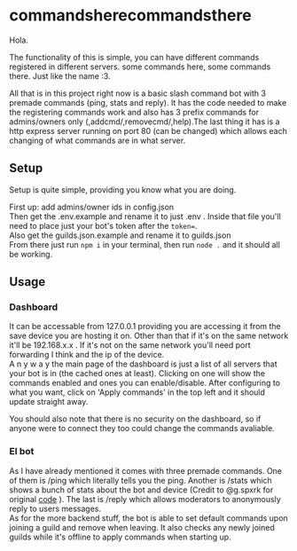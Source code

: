 # commandsherecommandsthere
Hola.

The functionality of this is simple, you can have different commands registered in different servers. some commands here, some commands there. Just like the name :3.

All that is in this project right now is a basic slash command bot with 3 premade commands (ping, stats and reply). It has the code needed to make the registering commands work and also has 3 prefix commands for admins/owners only (,addcmd/,removecmd/,help).The last thing it has is a http express server running on port 80 (can be changed) which allows each changing of what commands are in what server.

## Setup
Setup is quite simple, providing you know what you are doing.

First up: add admins/owner ids in config.json\
Then get the .env.example and rename it to just .env . Inside that file you'll need to place just your bot's token after the `token=`.\
Also get the guilds.json.example and rename it to guilds.json\
From there just run `npm i` in your terminal, then run `node .` and it should all be working.

## Usage

### Dashboard
It can be accessable from 127.0.0.1 providing you are accessing it from the save device you are hosting it on. Other than that if it's on the same network it'll be 192.168.x.x . If it's not on the same network you'll need port forwarding I think and the ip of the device.\
A n y w a y  the main page of the dashboard is just a list of all servers that your bot is in (the cached ones at least). Clicking on one will show the commands enabled and ones you can enable/disable. After configuring to what you want, click on 'Apply commands' in the top left and it should update straight away.

You should also note that there is no security on the dashboard, so if anyone were to connect they too could change the commands avaliable.

### El bot
As I have already mentioned it comes with three premade commands. One of them is /ping which literally tells you the ping. Another is /stats which shows a bunch of stats about the bot and device (Credit to @g.spxrk for original [code](https://discord.com/channels/970775928596746290/1228343512378904617) ). The last is /reply which allows moderators to anonymously reply to users messages.\
As for the more backend stuff, the bot is able to set default commands upon joining a guild and remove when leaving. It also checks any newly joined guilds while it's offline to apply commands when starting up.
